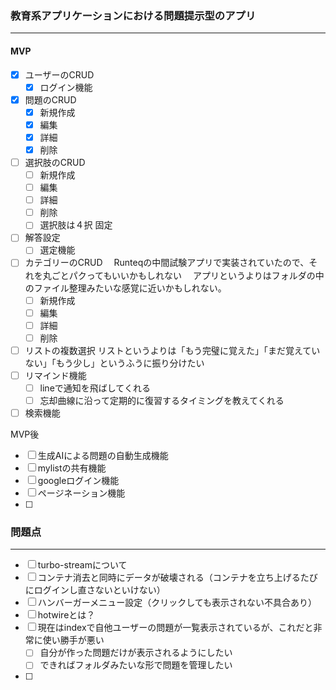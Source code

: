 ### 教育系アプリケーションにおける問題提示型のアプリ

------

#### MVP

- [x] ユーザーのCRUD
  - [x] ログイン機能
- [x] 問題のCRUD
  - [x] 新規作成
  - [x] 編集
  - [x] 詳細
  - [x] 削除
- [ ] 選択肢のCRUD
  - [ ] 新規作成
  - [ ] 編集
  - [ ] 詳細
  - [ ] 削除
  - [ ] 選択肢は４択 固定
- [ ] 解答設定
  - [ ] 選定機能
- [ ] カテゴリーのCRUD
  　Runteqの中間試験アプリで実装されていたので、それを丸ごとパクってもいいかもしれない
    　アプリというよりはフォルダの中のファイル整理みたいな感覚に近いかもしれない。
  - [ ] 新規作成
  - [ ] 編集
  - [ ] 詳細
  - [ ] 削除
- [ ] リストの複数選択
    リストというよりは「もう完璧に覚えた」「まだ覚えていない」「もう少し」というふうに振り分けたい
- [ ] リマインド機能
  - [ ] lineで通知を飛ばしてくれる
  - [ ] 忘却曲線に沿って定期的に復習するタイミングを教えてくれる
- [ ] 検索機能

MVP後

- [ ] 生成AIによる問題の自動生成機能
- [ ] mylistの共有機能
- [ ] googleログイン機能
- [ ] ページネーション機能
- [ ] 

### 問題点

------

- [ ] turbo-streamについて
- [ ] コンテナ消去と同時にデータが破壊される（コンテナを立ち上げるたびにログインし直さないといけない）
- [ ] ハンバーガーメニュー設定（クリックしても表示されない不具合あり）
- [ ] hotwireとは？
- [ ] 現在はindexで自他ユーザーの問題が一覧表示されているが、これだと非常に使い勝手が悪い
  - [ ] 自分が作った問題だけが表示されるようにしたい
  - [ ] できればフォルダみたいな形で問題を管理したい
- [ ] 
